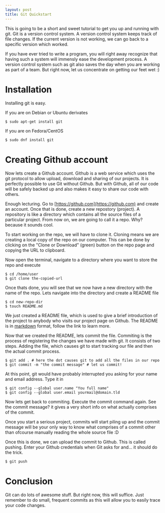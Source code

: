 ```yaml
---
layout: post
title: Git Quickstart 
---
```


This is going to be a short and sweet tutorial to get you up and running with
git. Git is a version control system. A version control system keeps track of
file changes. If the current version is not working, we can go back to a
specific version which worked.

If you have ever tried to write a program, you will right away recognize that
having such a system will immensly ease the development process. A version
control system such as git also saves the day when you are working as part of
a team. But right now, let us concentrate on getting our feet wet :)

# Installation
Installing git is easy.

If you are on Debian or Ubuntu derivates

    $ sudo apt-get install git


If you are on Fedora/CentOS

    $ sudo dnf install git

# Creating Github account
Now lets create a Github account. Github is a web service which uses the git
protocol to allow upload, download and sharing of our projects. It is perfectly
possible to use Git without Github. But with Github, all of our code will be
safely backed up and also makes it easy to share our code with others.

Enough lecturing. Go to [https://github.com](https://github.com) and create an
account. Once that is done, create a new repostory (project). A repository is
like a directory which contains all the source files of a particular project.
From now on, we are going to call it a repo. Why? because it sounds cool.

To start working on the repo, we will have to clone it. Cloning means we are
creating a local copy of the repo on our computer. This can be done by clicking
on the "Clone or Download" (green) button on the repo page and copying the URL
to clipboard.

Now open the terminal, navigate to a directory where you want to store the
repo and execute

    $ cd /home/user  
    $ git clone the-copied-url  


Once thats done, you will see that we now have a new directory with the name
of the repo. Lets navigate into the directory and create a README file

    $ cd new-repo-dir  
    $ touch README.md  


We just created a README file, which is used to give a brief introduction of
the project to anybody who visits our project page on Github. The README is in
[markdown](https://daringfireball.net/projects/markdown/syntax) format, follow
the link to learn more.

Now that we created the README, lets commit the file. Commiting is the process
of registering the changes we have made with git. It consists of two steps.
Adding the file, which causes git to start tracking our file and then the
actual commit process.

    $ git add . # here the dot causes git to add all the files in our repo  
    $ git commit -m "the commit message" # let us commit!  


At this point, git would have probably interrupted you asking for your name
and email address. Type it in

    $ git config --global user.name "You full name"  
    $ git config --global user.email yourmail@domain.tld  


Now lets get back to commiting. Execute the commit command again. See the
commit message? it gives a very short info on what actually comprises of the
commit.

Once you start a serious project, commits will start piling up and the commit
message will be your only way to know what comprises of a commit other than
ofcourse manually reading the whole source file :D

Once this is done, we can upload the commit to Github. This is called pushing.
Enter your Github credentials when Git asks for and... it should do the trick.

    $ git push

# Conclusion
Git can do lots of awesome stuff. But right now, this will suffice. Just
remember to do small, frequent commits as this will allow you to easily trace
your code changes.

